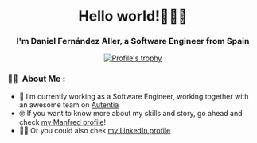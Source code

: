 <h1 align="center"> Hello world!🙋‍👨‍💻</h1>
<h3 align="center"> I'm Daniel Fernández Aller, a Software Engineer from Spain</h3>

<p align="center"> <a href="https://github.com/ryo-ma/github-profile-trophy"><img src="https://github-profile-trophy.vercel.app/?username=daniferna" alt="Profile's trophy" /></a> </p>

### :man_technologist: &nbsp;About Me :

- 🔭 I’m currently working as a Software Engineer, working together with an awesome team on [Autentia](https://www.autentia.com)
- 🤓 If you want to know more about my skills and story, go ahead and check [my Manfred profile](https://www.getmanfred.com/profile/dfernandezaller)!
- 👨‍💼 Or you could also chek [my LinkedIn profile](https://www.linkedin.com/in/daniferna/)
